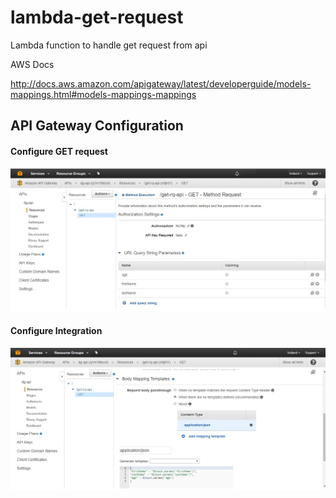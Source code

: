 # lambda-get-request
Lambda function to handle get request from api


AWS Docs

http://docs.aws.amazon.com/apigateway/latest/developerguide/models-mappings.html#models-mappings-mappings


## API Gateway Configuration

#### Configure GET request

![alt text](https://github.com/dgallagher-ire/lambda-get-request/blob/master/docs/api-get-method.jpg "get request")

#### Configure Integration

![alt text](https://github.com/dgallagher-ire/lambda-get-request/blob/master/docs/api-integration.jpg "integration")

